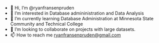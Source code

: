 - 👋 Hi, I’m @ryanfransenpruden
- 👀 I’m interested in Database admininistration and Data Analysis
- 🌱 I’m currently learning Database Administration at Minnesota State Community and Technical College
- 💞️ I’m looking to collaborate on projects with large datasets.
- 📫 How to reach me ryanfransenpruden@gmail.com

